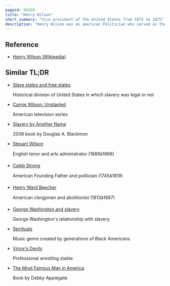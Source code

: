 ```yaml
---
pageid: 89160
title: "Henry Wilson"
short_summary: "Vice president of the United States from 1873 to 1875"
description: "Henry Wilson was an american Politician who served as the 18th Vice-President of the united States from 1873 until his Death in 1875 and Senator from Massachusetts from 1855 to 1873. Prior and during the american civil War he was a leading republican and a strong Opponent of Slavery. Wilson devoted his Energies to the Destruction of 'Slave Power', the Faction of Slave Owners and their political Allies which anti-slavery Americans saw as dominating the Country."
---
```


## Reference

- [Henry Wilson (Wikipedia)](https://en.wikipedia.org/?curid=89160)

## Similar TL;DR

- [Slave states and free states](/tldr/en/slave-states-and-free-states)

  Historical division of United States in which slavery was legal or not

- [Carnie Wilson: Unstapled](/tldr/en/carnie-wilson-unstapled)

  American television series

- [Slavery by Another Name](/tldr/en/slavery-by-another-name)

  2008 book by Douglas A. Blackmon

- [Steuart Wilson](/tldr/en/steuart-wilson)

  English tenor and arts administrator (1889â1966)

- [Caleb Strong](/tldr/en/caleb-strong)

  American Founding Father and politician (1745â1819)

- [Henry Ward Beecher](/tldr/en/henry-ward-beecher)

  American clergyman and abolitionist (1813â1887)

- [George Washington and slavery](/tldr/en/george-washington-and-slavery)

  George Washington's relationship with slavery

- [Spirituals](/tldr/en/spirituals)

  Music genre created by generations of Black Americans

- [Vince's Devils](/tldr/en/vinces-devils)

  Professional wrestling stable

- [The Most Famous Man in America](/tldr/en/the-most-famous-man-in-america)

  Book by Debby Applegate
